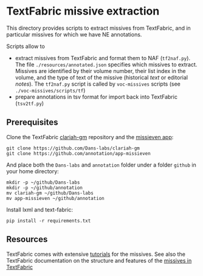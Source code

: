 # TextFabric missive extraction

This directory provides scripts to extract missives from TextFabric, and in 
particular missives for which we have NE annotations. 

Scripts allow to   
* extract missives from TextFabric and format them to NAF (`tf2naf.py`). The file `./resources/annotated.json` specifies 
which missives to extract. Missives are identified by their volume number, their list index in the volume, and the type of 
text of the missive (historical *text* or editorial *notes*). The `tf2naf.py` script is called by `voc-missives` scripts 
(see `./voc-missives/scripts/tf`)
* prepare annotations in tsv format for import back into TextFabric (`tsv2tf.py`)

## Prerequisites

Clone the TextFabric [clariah-gm](https://github.com/Dans-labs/clariah-gm) repository and the [missieven app](https://github.com/annotation/app-missieven):
```
git clone https://github.com/Dans-labs/clariah-gm
git clone https://github.com/annotation/app-missieven
```
And place both the `Dans-labs` and `annotation` folder under a folder `github` in your home directory:
```
mkdir -p ~/github/Dans-labs
mkdir -p ~/github/annotation
mv clariah-gm ~/github/Dans-labs
mv app-missieven ~/github/annotation
```

Install lxml and text-fabric:
```
pip install -r requirements.txt
```

## Resources
TextFabric comes with extensive [tutorials](https://nbviewer.jupyter.org/github/annotation/tutorials/tree/master/missieven/) for the missives.
See also the TextFabric documentation on the structure and features of the [missives in TextFabric](https://github.com/Dans-labs/clariah-gm/blob/master/docs/transcription.md)